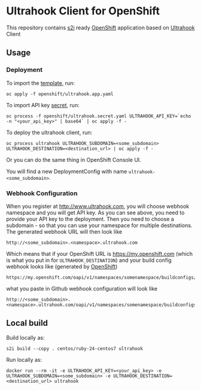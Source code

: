 # Ultrahook Client for OpenShift

This repository contains [s2i](https://github.com/openshift/source-to-image) ready [OpenShift](https://www.openshift.com/) application based on [Ultrahook](http://www.ultrahook.com/) Client

## Usage

### Deployment

To import the [template](openshift/ultrahook.app.yaml), run:

```
oc apply -f openshift/ultrahook.app.yaml
```

To import API key [secret](openshift/ultrahook.secret.yaml), run:

```
oc process -f openshift/ultrahook.secret.yaml ULTRAHOOK_API_KEY=`echo -n "<your_api_key>" | base64` | oc apply -f -
```

To deploy the ultrahook client, run:

```
oc process ultrahook ULTRAHOOK_SUBDOMAIN=<some_subdomain> ULTRAHOOK_DESTINATION=<destination_url> | oc apply -f -
```

Or you can do the same thing in OpenShift Console UI.

You will find a new DeploymentConfig with name `ultrahook-<some_subdomain>`.

### Webhook Configuration

When you register at http://www.ultrahook.com, you will choose webhook namespace and you will get API key. As you can see above, you need to provide your API key to the deployment. Then you need to choose a subdomain - so that you can use your namespace for multiple destinations. The generated webhook URL will then look like 

```
http://<some_subdomain>.<namespace>.ultrahook.com
```

Which means that if your OpenShift URL is https://my.openshift.com (which is what you put in for `ULTRAHOOK_DESTINATION`) and your build config webhook looks like (generated by [OpenShift](https://docs.openshift.com/container-platform/3.5/dev_guide/builds/triggering_builds.html#github-webhooks))

```
https://my.openshift.com/oapi/v1/namespaces/somenamespace/buildconfigs/mybuild/webhooks/secret101/github
```

what you paste in Github webhook configuration will look like

```
http://<some_subdomain>.<namespace>.ultrahook.com/oapi/v1/namespaces/somenamespace/buildconfigs/mybuild/webhooks/secret101/github
```

## Local build

Build locally as:

```
s2i build --copy . centos/ruby-24-centos7 ultrahook
```

Run locally as:

```
docker run --rm -it -e ULTRAHOOK_API_KEY=<your_api_key> -e ULTRAHOOK_SUBDOMAIN=<some_subdomain> -e ULTRAHOOK_DESTINATION=<destination_url> ultrahook
```


